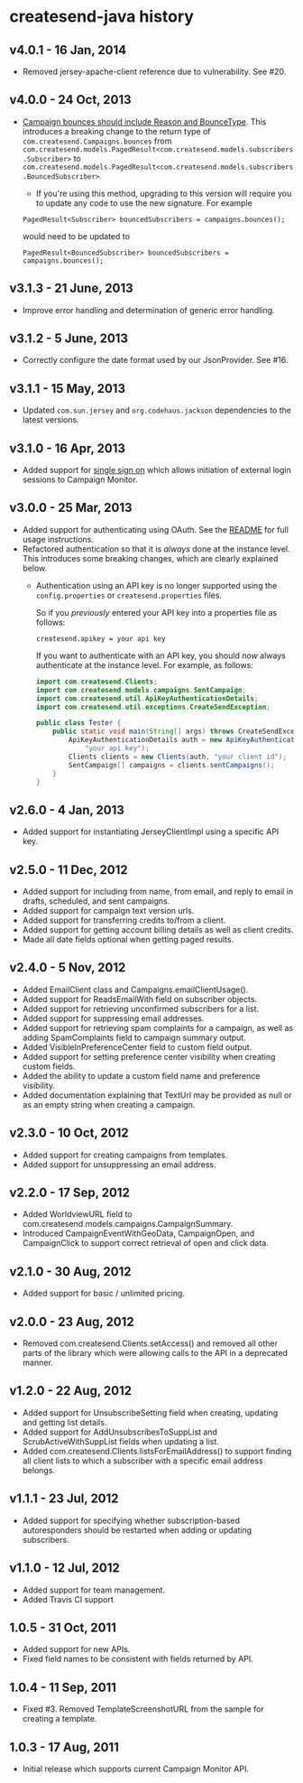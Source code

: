 # createsend-java history

## v4.0.1 - 16 Jan, 2014

* Removed jersey-apache-client reference due to vulnerability. See #20.

## v4.0.0 - 24 Oct, 2013

* [Campaign bounces should include Reason and BounceType](https://github.com/campaignmonitor/createsend-java/issues/18). This introduces a breaking change to the return type of ```com.createsend.Campaigns.bounces``` from ```com.createsend.models.PagedResult<com.createsend.models.subscribers.Subscriber>``` to ```com.createsend.models.PagedResult<com.createsend.models.subscribers.BouncedSubscriber>```.
  * If you're using this method, upgrading to this version will require you to update any code to use the new signature. For example

  ```
  PagedResult<Subscriber> bouncedSubscribers = campaigns.bounces();
  ```

  would need to be updated to

  ```
  PagedResult<BouncedSubscriber> bouncedSubscribers = campaigns.bounces();
  ```

## v3.1.3 - 21 June, 2013

* Improve error handling and determination of generic error handling.

## v3.1.2 - 5 June, 2013

* Correctly configure the date format used by our JsonProvider. See #16.

## v3.1.1 - 15 May, 2013

* Updated `com.sun.jersey` and `org.codehaus.jackson` dependencies to the latest versions.

## v3.1.0 - 16 Apr, 2013

* Added support for [single sign on](http://www.campaignmonitor.com/api/account/#single_sign_on) which allows initiation of external login sessions to Campaign Monitor.

## v3.0.0 - 25 Mar, 2013

* Added support for authenticating using OAuth. See the [README](README.md#authenticating) for full usage instructions.
* Refactored authentication so that it is _always_ done at the instance level. This introduces some breaking changes, which are clearly explained below.
  * Authentication using an API key is no longer supported using the `config.properties` or `createsend.properties` files.

      So if you _previously_ entered your API key into a properties file as follows:

      ```
      createsend.apikey = your api key
      ```

      If you want to authenticate with an API key, you should _now_ always authenticate at the instance level. For example, as follows:

      ```java
      import com.createsend.Clients;
      import com.createsend.models.campaigns.SentCampaign;
      import com.createsend.util.ApiKeyAuthenticationDetails;
      import com.createsend.util.exceptions.CreateSendException;

      public class Tester {
          public static void main(String[] args) throws CreateSendException {
              ApiKeyAuthenticationDetails auth = new ApiKeyAuthenticationDetails(
                  "your api key");
              Clients clients = new Clients(auth, "your client id");
              SentCampaign[] campaigns = clients.sentCampaigns();
          }
      }
      ```

## v2.6.0 - 4 Jan, 2013

* Added support for instantiating JerseyClientImpl using a specific API key.

## v2.5.0 - 11 Dec, 2012

* Added support for including from name, from email, and reply to email in
drafts, scheduled, and sent campaigns.
* Added support for campaign text version urls.
* Added support for transferring credits to/from a client.
* Added support for getting account billing details as well as client credits.
* Made all date fields optional when getting paged results.

## v2.4.0 - 5 Nov, 2012

* Added EmailClient class and Campaigns.emailClientUsage().
* Added support for ReadsEmailWith field on subscriber objects.
* Added support for retrieving unconfirmed subscribers for a list.
* Added support for suppressing email addresses.
* Added support for retrieving spam complaints for a campaign, as well as adding SpamComplaints field to campaign summary output.
* Added VisibleInPreferenceCenter field to custom field output.
* Added support for setting preference center visibility when creating custom
fields.
* Added the ability to update a custom field name and preference visibility.
* Added documentation explaining that TextUrl may be provided as null or as an
empty string when creating a campaign.

## v2.3.0 - 10 Oct, 2012

* Added support for creating campaigns from templates.
* Added support for unsuppressing an email address.

## v2.2.0 - 17 Sep, 2012

* Added WorldviewURL field to com.createsend.models.campaigns.CampaignSummary.
* Introduced CampaignEventWithGeoData, CampaignOpen, and CampaignClick to
support correct retrieval of open and click data.

## v2.1.0 - 30 Aug, 2012

* Added support for basic / unlimited pricing.

## v2.0.0 - 23 Aug, 2012

* Removed com.createsend.Clients.setAccess() and removed all other parts of the
library which were allowing calls to the API in a deprecated manner.

## v1.2.0 - 22 Aug, 2012

* Added support for UnsubscribeSetting field when creating, updating and
getting list details.
* Added support for AddUnsubscribesToSuppList and ScrubActiveWithSuppList
fields when updating a list.
* Added com.createsend.Clients.listsForEmailAddress() to support finding all
client lists to which a subscriber with a specific email address belongs.

## v1.1.1 - 23 Jul, 2012

* Added support for specifying whether subscription-based autoresponders should
be restarted when adding or updating subscribers.

## v1.1.0 - 12 Jul, 2012

* Added support for team management.
* Added Travis CI support

## 1.0.5 - 31 Oct, 2011

* Added support for new APIs.
* Fixed field names to be consistent with fields returned by API.

## 1.0.4 - 11 Sep, 2011

* Fixed #3. Removed TemplateScreenshotURL from the sample for creating
a template.

## 1.0.3 - 17 Aug, 2011

* Initial release which supports current Campaign Monitor API.
